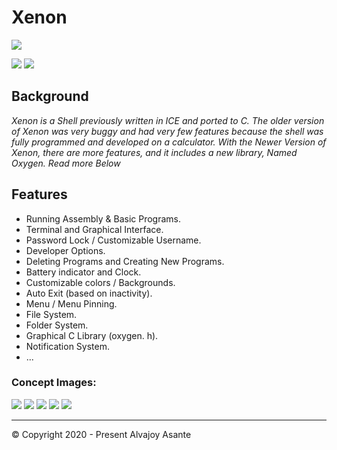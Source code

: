 # Xenon

![](https://i.imgur.com/EpBZxrG.png)

![](https://img.shields.io/github/release/Overload02/Xenon) ![](https://img.shields.io/github/issues/Overload02/Xenon)

## Background
*Xenon is a Shell previously written in ICE and ported to C. The older version of Xenon was very buggy and had very few features because the shell was fully programmed and developed on a calculator. With the Newer Version of Xenon, there are more features, and it includes a new library, Named Oxygen. Read more Below*

## Features

- Running Assembly & Basic Programs.
- Terminal and Graphical Interface.
- Password Lock / Customizable Username.
- Developer Options.
- Deleting Programs and Creating New Programs.
- Battery indicator and Clock.
- Customizable colors / Backgrounds.
- Auto Exit (based on inactivity).
- Menu / Menu Pinning.
- File System.
- Folder System.
- Graphical C Library (oxygen. h).
- Notification System.
- ...

### **Concept Images**:

![](https://i.imgur.com/DITWbGp.png) ![](https://i.imgur.com/2nec4dy.gif) ![](https://i.imgur.com/uHqTJnR.png) ![](https://i.imgur.com/Vpy9Sfm.gif) ![](https://i.imgur.com/4cYDLNe.gif)

------------


 &copy; Copyright 2020 - Present Alvajoy Asante
